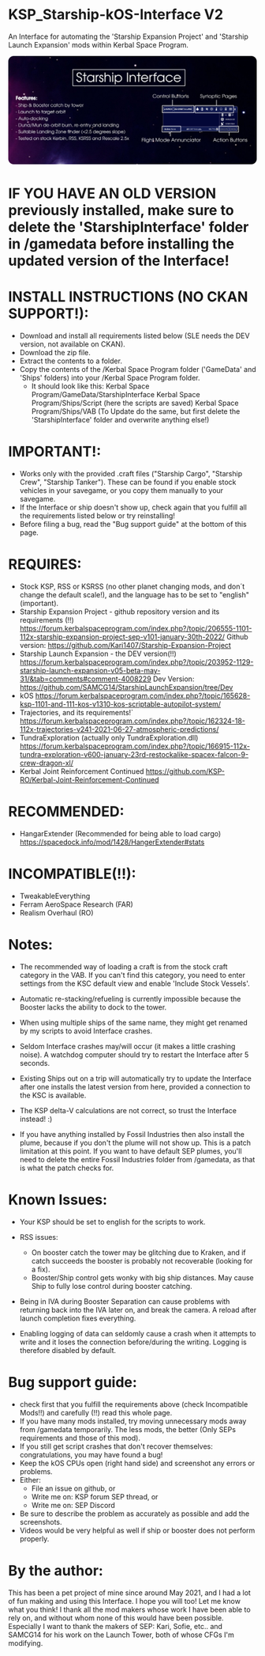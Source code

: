 # KSP_Starship-kOS-Interface V2
An Interface for automating the 'Starship Expansion Project' and 'Starship Launch Expansion' mods within Kerbal Space Program.


![Alt text](/Infographic.png)

# IF YOU HAVE AN OLD VERSION previously installed, make sure to delete the 'StarshipInterface' folder in /gamedata before installing the updated version of the Interface!

# INSTALL INSTRUCTIONS (NO CKAN SUPPORT!):
- Download and install all requirements listed below (SLE needs the DEV version, not available on CKAN).
- Download the zip file.
- Extract the contents to a folder.
- Copy the contents of the /Kerbal Space Program folder ('GameData' and 'Ships' folders) into your /Kerbal Space Program folder.
    - It should look like this:
        Kerbal Space Program/GameData/StarshipInterface
        Kerbal Space Program/Ships/Script  (here the scripts are saved)
        Kerbal Space Program/Ships/VAB
(To Update do the same, but first delete the 'StarshipInterface' folder and overwrite anything else!)


# IMPORTANT!:
- Works only with the provided .craft files ("Starship Cargo", "Starship Crew", "Starship Tanker"). These can be found if you enable stock vehicles in your savegame, or you copy them manually to your savegame.
- If the Interface or ship doesn't show up, check again that you fulfill all the requirements listed below or try reinstalling!
- Before filing a bug, read the "Bug support guide" at the bottom of this page.

# REQUIRES:
- Stock KSP, RSS or KSRSS (no other planet changing mods, and don´t change the default scale!), and the language has to be set to "english" (important).
- Starship Expansion Project - github repository version and its requirements (!!)
    https://forum.kerbalspaceprogram.com/index.php?/topic/206555-1101-112x-starship-expansion-project-sep-v101-january-30th-2022/
    Github version: https://github.com/Kari1407/Starship-Expansion-Project
- Starship Launch Expansion - the DEV version(!!)
    https://forum.kerbalspaceprogram.com/index.php?/topic/203952-1129-starship-launch-expansion-v05-beta-may-31/&tab=comments#comment-4008229
    Dev Version: https://github.com/SAMCG14/StarshipLaunchExpansion/tree/Dev
- kOS
    https://forum.kerbalspaceprogram.com/index.php?/topic/165628-ksp-1101-and-111-kos-v1310-kos-scriptable-autopilot-system/
- Trajectories, and its requirements!`
    https://forum.kerbalspaceprogram.com/index.php?/topic/162324-18-112x-trajectories-v241-2021-06-27-atmospheric-predictions/
- TundraExploration (actually only TundraExploration.dll)
    https://forum.kerbalspaceprogram.com/index.php?/topic/166915-112x-tundra-exploration-v600-january-23rd-restockalike-spacex-falcon-9-crew-dragon-xl/
- Kerbal Joint Reinforcement Continued
    https://github.com/KSP-RO/Kerbal-Joint-Reinforcement-Continued

# RECOMMENDED:
- HangarExtender (Recommended for being able to load cargo)
    https://spacedock.info/mod/1428/HangerExtender#stats

# INCOMPATIBLE(!!):
- TweakableEverything
- Ferram AeroSpace Research (FAR)
- Realism Overhaul (RO)


# Notes:
- The recommended way of loading a craft is from the stock craft category in the VAB. If you can't find this category, you need to enter settings from the KSC default view and enable 'Include Stock Vessels'.

- Automatic re-stacking/refueling is currently impossible because the Booster lacks the ability to dock to the tower.

- When using multiple ships of the same name, they might get renamed by my scripts to avoid Interface crashes.

- Seldom Interface crashes may/will occur (it makes a little crashing noise). A watchdog computer should try to restart the Interface after 5 seconds.

- Existing Ships out on a trip will automatically try to update the Interface after one installs the latest version from here, provided a connection to the KSC is available.

- The KSP delta-V calculations are not correct, so trust the Interface instead! :)

- If you have anything installed by Fossil Industries then also install the plume, because if you don't the plume will not show up. This is a patch limitation at this point. If you want to have default SEP plumes, you'll need to delete the entire Fossil Industries folder from /gamedata, as that is what the patch checks for.


# Known Issues:
- Your KSP should be set to english for the scripts to work.

- RSS issues:
    - On booster catch the tower may be glitching due to Kraken, and if catch succeeds the booster is probably not recoverable (looking for a fix).
    - Booster/Ship control gets wonky with big ship distances. May cause Ship to fully lose control during booster catching.

- Being in IVA during Booster Separation can cause problems with returning back into the IVA later on, and break the camera. A reload after launch completion fixes everything.

- Enabling logging of data can seldomly cause a crash when it attempts to write and it loses the connection before/during the writing. Logging is therefore disabled by default.



# Bug support guide:
- check first that you fulfill the requirements above (check Incompatible Mods!!) and carefully (!!) read this whole page.
- If you have many mods installed, try moving unnecessary mods away from /gamedata temporarily. The less mods, the better (Only SEPs requirements and those of this mod).
- If you still get script crashes that don't recover themselves: congratulations, you may have found a bug!
- Keep the kOS CPUs open (right hand side) and screenshot any errors or problems.
- Either:
    - File an issue on github, or
    - Write me on: KSP forum SEP thread, or
    - Write me on: SEP Discord
- Be sure to describe the problem as accurately as possible and add the screenshots.
- Videos would be very helpful as well if ship or booster does not perform properly.



# By the author:
This has been a pet project of mine since around May 2021, and I had a lot of fun making and using this Interface. I hope you will too! Let me know what you think! I thank all the mod makers whose work I have been able to rely on, and without whom none of this would have been possible. Especially I want to thank the makers of SEP: Kari, Sofie, etc.. and SAMCG14 for his work on the Launch Tower, both of whose CFGs I'm modifying.
